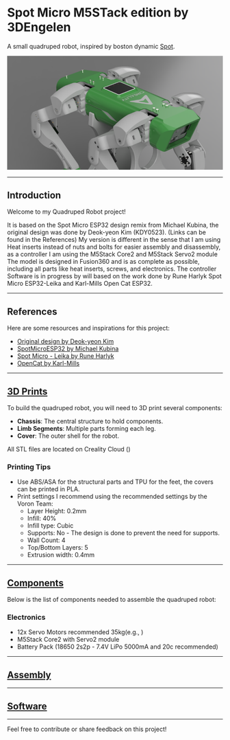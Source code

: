 # Spot Micro M5STack edition by 3DEngelen

A small quadruped robot, inspired by boston dynamic [Spot](https://bostondynamics.com/products/spot/).

![Quadruped Robot](assets/pictures/SpotMicro-M5Stack-CoverPic.png)

---

## Introduction

Welcome to my Quadruped Robot project!

It is based on the Spot Micro ESP32 design remix from Michael Kubina, the original design was done by Deok-yeon Kim (KDY0523). (Links can be found in the References)
My version is different in the sense that I am using Heat inserts instead of nuts and bolts for easier assembly and disassembly, as a controller I am using the M5Stack Core2 and M5Stack Servo2 module
The model is designed in Fusion360 and is as complete as possible, including all parts like heat inserts, screws, and electronics.
The controller Software is in progress by will based on the work done by Rune Harlyk Spot Micro ESP32-Leika and Karl-Mills Open Cat ESP32.

---

## References

Here are some resources and inspirations for this project:

- [Original design by Deok-yeon Kim](https://www.thingiverse.com/thing:3445283)
- [SpotMicroESP32 by Michael Kubina](https://github.com/michaelkubina/SpotMicroESP32)
- [Spot Micro - Leika by Rune Harlyk](https://github.com/runeharlyk/SpotMicroESP32-Leika)
- [OpenCat by Karl-Mills](https://github.com/karl-mills/OpenCatEsp32)

---

## [3D Prints](docs/3D_Prints.md)

To build the quadruped robot, you will need to 3D print several components:

- **Chassis**: The central structure to hold components.
- **Limb Segments**: Multiple parts forming each leg.
- **Cover**: The outer shell for the robot.

All STL files are located on Creality Cloud ()

### Printing Tips

- Use ABS/ASA for the structural parts and TPU for the feet, the covers can be printed in PLA.
- Print settings I recommend using the recommended settings by the Voron Team:
  - Layer Height: 0.2mm
  - Infill: 40%
  - Infill type: Cubic
  - Supports: No - The design is done to prevent the need for supports.
  - Wall Count: 4
  - Top/Bottom Layers: 5
  - Extrusion width: 0.4mm

---

## [Components](Components.md)

Below is the list of components needed to assemble the quadruped robot:

### Electronics

- 12x Servo Motors recommended 35kg(e.g., )
- M5Stack Core2 with Servo2 module
- Battery Pack (18650 2s2p - 7.4V LiPo 5000mA and 20c recommended)

---

## [Assembly](Assembly.md)

---

## [Software](Software.md)

---

Feel free to contribute or share feedback on this project!
